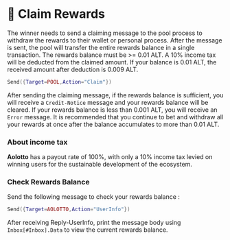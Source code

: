 # 💸 Claim Rewards

The winner needs to send a claiming message to the pool process to withdraw the rewards to their wallet or personal process. After the message is sent, the pool will transfer the entire rewards balance in a single transaction. The rewards balance must be >= 0.01 ALT. A 10% income tax will be deducted from the claimed amount. If your balance is 0.01 ALT, the received amount after deduction is 0.009 ALT.

```lua
Send({Target=POOL,Action="Claim"})
```

After sending the claiming message, if the rewards balance is sufficient, you will receive a `Credit-Notice` message and your rewards balance will be cleared. If your rewards balance is less than 0.001 ALT, you will receive an `Error` message. It is recommended that you continue to bet and withdraw all your rewards at once after the balance accumulates to more than 0.01 ALT.

### About income tax <a href="#guan-yu-suo-de-shui" id="guan-yu-suo-de-shui"></a>

**Aolotto** has a payout rate of 100%, with only a 10% income tax levied on winning users for the sustainable development of the ecosystem.&#x20;

### Check Rewards Balance <a href="#jiang-jin-yuecha-xun" id="jiang-jin-yuecha-xun"></a>

Send the following message to check your rewards balance :

```lua
Send({Target=AOLOTTO,Action="UserInfo"})
```

After receiving Reply-UserInfo, print the message body using `Inbox[#Inbox].Data` to view the current rewards balance.
